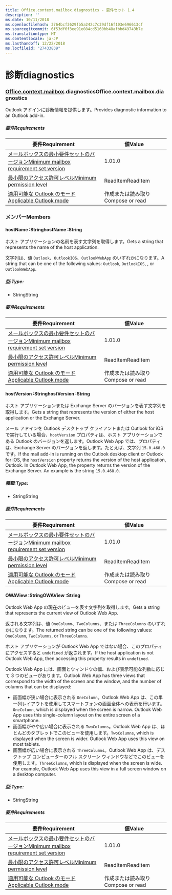 ```yaml
---
title: Office.context.mailbox.diagnostics - 要件セット 1.4
description: ''
ms.date: 10/11/2018
ms.openlocfilehash: 3764bcf3629fb5a242c7c39df16f103e696613cf
ms.sourcegitcommit: 6f53df6f3ee91e084cd5160bb48afbbd49743b7e
ms.translationtype: HT
ms.contentlocale: ja-JP
ms.lasthandoff: 12/22/2018
ms.locfileid: "27433839"
---
```

# <a name="diagnostics"></a><span data-ttu-id="c8fb4-102">診断</span><span class="sxs-lookup"><span data-stu-id="c8fb4-102">diagnostics</span></span>

### <a name="officeofficemdcontextofficecontextmdmailboxofficecontextmailboxmddiagnostics"></a><span data-ttu-id="c8fb4-103">[Office](Office.md)[.context](Office.context.md)[.mailbox](Office.context.mailbox.md).diagnostics</span><span class="sxs-lookup"><span data-stu-id="c8fb4-103">Office.context.mailbox.diagnostics</span></span>

<span data-ttu-id="c8fb4-104">Outlook アドインに診断情報を提供します。</span><span class="sxs-lookup"><span data-stu-id="c8fb4-104">Provides diagnostic information to an Outlook add-in.</span></span>

##### <a name="requirements"></a><span data-ttu-id="c8fb4-105">要件</span><span class="sxs-lookup"><span data-stu-id="c8fb4-105">Requirements</span></span>

|<span data-ttu-id="c8fb4-106">要件</span><span class="sxs-lookup"><span data-stu-id="c8fb4-106">Requirement</span></span>| <span data-ttu-id="c8fb4-107">値</span><span class="sxs-lookup"><span data-stu-id="c8fb4-107">Value</span></span>|
|---|---|
|[<span data-ttu-id="c8fb4-108">メールボックスの最小要件セットのバージョン</span><span class="sxs-lookup"><span data-stu-id="c8fb4-108">Minimum mailbox requirement set version</span></span>](/office/dev/add-ins/reference/requirement-sets/outlook-api-requirement-sets)| <span data-ttu-id="c8fb4-109">1.0</span><span class="sxs-lookup"><span data-stu-id="c8fb4-109">1.0</span></span>|
|[<span data-ttu-id="c8fb4-110">最小限のアクセス許可レベル</span><span class="sxs-lookup"><span data-stu-id="c8fb4-110">Minimum permission level</span></span>](https://docs.microsoft.com/outlook/add-ins/understanding-outlook-add-in-permissions)| <span data-ttu-id="c8fb4-111">ReadItem</span><span class="sxs-lookup"><span data-stu-id="c8fb4-111">ReadItem</span></span>|
|[<span data-ttu-id="c8fb4-112">適用可能な Outlook のモード</span><span class="sxs-lookup"><span data-stu-id="c8fb4-112">Applicable Outlook mode</span></span>](https://docs.microsoft.com/outlook/add-ins/#extension-points)| <span data-ttu-id="c8fb4-113">作成または読み取り</span><span class="sxs-lookup"><span data-stu-id="c8fb4-113">Compose or read</span></span>|

### <a name="members"></a><span data-ttu-id="c8fb4-114">メンバー</span><span class="sxs-lookup"><span data-stu-id="c8fb4-114">Members</span></span>

####  <a name="hostname-string"></a><span data-ttu-id="c8fb4-115">hostName :String</span><span class="sxs-lookup"><span data-stu-id="c8fb4-115">hostName :String</span></span>

<span data-ttu-id="c8fb4-116">ホスト アプリケーションの名前を表す文字列を取得します。</span><span class="sxs-lookup"><span data-stu-id="c8fb4-116">Gets a string that represents the name of the host application.</span></span>

<span data-ttu-id="c8fb4-117">文字列は、値 `Outlook`、`OutlookIOS`、`OutlookWebApp` のいずれかになります。</span><span class="sxs-lookup"><span data-stu-id="c8fb4-117">A string that can be one of the following values: `Outlook`, `OutlookIOS`, , or `OutlookWebApp`.</span></span>

##### <a name="type"></a><span data-ttu-id="c8fb4-118">型:</span><span class="sxs-lookup"><span data-stu-id="c8fb4-118">Type:</span></span>

*   <span data-ttu-id="c8fb4-119">String</span><span class="sxs-lookup"><span data-stu-id="c8fb4-119">String</span></span>

##### <a name="requirements"></a><span data-ttu-id="c8fb4-120">要件</span><span class="sxs-lookup"><span data-stu-id="c8fb4-120">Requirements</span></span>

|<span data-ttu-id="c8fb4-121">要件</span><span class="sxs-lookup"><span data-stu-id="c8fb4-121">Requirement</span></span>| <span data-ttu-id="c8fb4-122">値</span><span class="sxs-lookup"><span data-stu-id="c8fb4-122">Value</span></span>|
|---|---|
|[<span data-ttu-id="c8fb4-123">メールボックスの最小要件セットのバージョン</span><span class="sxs-lookup"><span data-stu-id="c8fb4-123">Minimum mailbox requirement set version</span></span>](/office/dev/add-ins/reference/requirement-sets/outlook-api-requirement-sets)| <span data-ttu-id="c8fb4-124">1.0</span><span class="sxs-lookup"><span data-stu-id="c8fb4-124">1.0</span></span>|
|[<span data-ttu-id="c8fb4-125">最小限のアクセス許可レベル</span><span class="sxs-lookup"><span data-stu-id="c8fb4-125">Minimum permission level</span></span>](https://docs.microsoft.com/outlook/add-ins/understanding-outlook-add-in-permissions)| <span data-ttu-id="c8fb4-126">ReadItem</span><span class="sxs-lookup"><span data-stu-id="c8fb4-126">ReadItem</span></span>|
|[<span data-ttu-id="c8fb4-127">適用可能な Outlook のモード</span><span class="sxs-lookup"><span data-stu-id="c8fb4-127">Applicable Outlook mode</span></span>](https://docs.microsoft.com/outlook/add-ins/#extension-points)| <span data-ttu-id="c8fb4-128">作成または読み取り</span><span class="sxs-lookup"><span data-stu-id="c8fb4-128">Compose or read</span></span>|

####  <a name="hostversion-string"></a><span data-ttu-id="c8fb4-129">hostVersion :String</span><span class="sxs-lookup"><span data-stu-id="c8fb4-129">hostVersion :String</span></span>

<span data-ttu-id="c8fb4-130">ホスト アプリケーションまたは Exchange Server のバージョンを表す文字列を取得します。</span><span class="sxs-lookup"><span data-stu-id="c8fb4-130">Gets a string that represents the version of either the host application or the Exchange Server.</span></span>

<span data-ttu-id="c8fb4-p101">メール アドインを Outlook デスクトップ クライアントまたは Outlook for iOS で実行している場合、`hostVersion` プロパティは、ホスト アプリケーションである Outlook のバージョンを返します。Outlook Web App では、プロパティは、Exchange Server のバージョンを返します。たとえば、文字列 `15.0.468.0` です。</span><span class="sxs-lookup"><span data-stu-id="c8fb4-p101">If the mail add-in is running on the Outlook desktop client or Outlook for iOS, the `hostVersion` property returns the version of the host application, Outlook. In Outlook Web App, the property returns the version of the Exchange Server. An example is the string `15.0.468.0`.</span></span>

##### <a name="type"></a><span data-ttu-id="c8fb4-134">種類:</span><span class="sxs-lookup"><span data-stu-id="c8fb4-134">Type:</span></span>

*   <span data-ttu-id="c8fb4-135">String</span><span class="sxs-lookup"><span data-stu-id="c8fb4-135">String</span></span>

##### <a name="requirements"></a><span data-ttu-id="c8fb4-136">要件</span><span class="sxs-lookup"><span data-stu-id="c8fb4-136">Requirements</span></span>

|<span data-ttu-id="c8fb4-137">要件</span><span class="sxs-lookup"><span data-stu-id="c8fb4-137">Requirement</span></span>| <span data-ttu-id="c8fb4-138">値</span><span class="sxs-lookup"><span data-stu-id="c8fb4-138">Value</span></span>|
|---|---|
|[<span data-ttu-id="c8fb4-139">メールボックスの最小要件セットのバージョン</span><span class="sxs-lookup"><span data-stu-id="c8fb4-139">Minimum mailbox requirement set version</span></span>](/office/dev/add-ins/reference/requirement-sets/outlook-api-requirement-sets)| <span data-ttu-id="c8fb4-140">1.0</span><span class="sxs-lookup"><span data-stu-id="c8fb4-140">1.0</span></span>|
|[<span data-ttu-id="c8fb4-141">最小限のアクセス許可レベル</span><span class="sxs-lookup"><span data-stu-id="c8fb4-141">Minimum permission level</span></span>](https://docs.microsoft.com/outlook/add-ins/understanding-outlook-add-in-permissions)| <span data-ttu-id="c8fb4-142">ReadItem</span><span class="sxs-lookup"><span data-stu-id="c8fb4-142">ReadItem</span></span>|
|[<span data-ttu-id="c8fb4-143">適用可能な Outlook のモード</span><span class="sxs-lookup"><span data-stu-id="c8fb4-143">Applicable Outlook mode</span></span>](https://docs.microsoft.com/outlook/add-ins/#extension-points)| <span data-ttu-id="c8fb4-144">作成または読み取り</span><span class="sxs-lookup"><span data-stu-id="c8fb4-144">Compose or read</span></span>|

####  <a name="owaview-string"></a><span data-ttu-id="c8fb4-145">OWAView :String</span><span class="sxs-lookup"><span data-stu-id="c8fb4-145">OWAView :String</span></span>

<span data-ttu-id="c8fb4-146">Outlook Web App の現在のビューを表す文字列を取得します。</span><span class="sxs-lookup"><span data-stu-id="c8fb4-146">Gets a string that represents the current view of Outlook Web App.</span></span>

<span data-ttu-id="c8fb4-147">返される文字列は、値 `OneColumn`、`TwoColumns`、または `ThreeColumns` のいずれかになります。</span><span class="sxs-lookup"><span data-stu-id="c8fb4-147">The returned string can be one of the following values: `OneColumn`, `TwoColumns`, or `ThreeColumns`.</span></span>

<span data-ttu-id="c8fb4-148">ホスト アプリケーションが Outlook Web App ではない場合、このプロパティにアクセスすると `undefined` が返されます。</span><span class="sxs-lookup"><span data-stu-id="c8fb4-148">If the host application is not Outlook Web App, then accessing this property results in `undefined`.</span></span>

<span data-ttu-id="c8fb4-149">Outlook Web App には、画面とウィンドウの幅、および表示可能な列数に応じて 3 つのビューがあります。</span><span class="sxs-lookup"><span data-stu-id="c8fb4-149">Outlook Web App has three views that correspond to the width of the screen and the window, and the number of columns that can be displayed:</span></span>

*   <span data-ttu-id="c8fb4-p102">画面幅が狭い場合に表示される `OneColumn`。Outlook Web App は、この単一列レイアウトを使用してスマートフォンの画面全体への表示を行います。</span><span class="sxs-lookup"><span data-stu-id="c8fb4-p102">`OneColumn`, which is displayed when the screen is narrow. Outlook Web App uses this single-column layout on the entire screen of a smartphone.</span></span>
*   <span data-ttu-id="c8fb4-p103">画面幅がやや広い場合に表示される `TwoColumns`。Outlook Web App は、ほとんどのタブレットでこのビューを使用します。</span><span class="sxs-lookup"><span data-stu-id="c8fb4-p103">`TwoColumns`, which is displayed when the screen is wider. Outlook Web App uses this view on most tablets.</span></span>
*   <span data-ttu-id="c8fb4-p104">画面幅が広い場合に表示される `ThreeColumns`。Outlook Web App は、デスクトップ コンピューターのフル スクリーン ウィンドウなどでこのビューを使用します。</span><span class="sxs-lookup"><span data-stu-id="c8fb4-p104">`ThreeColumns`, which is displayed when the screen is wide. For example, Outlook Web App uses this view in a full screen window on a desktop computer.</span></span>

##### <a name="type"></a><span data-ttu-id="c8fb4-156">型:</span><span class="sxs-lookup"><span data-stu-id="c8fb4-156">Type:</span></span>

*   <span data-ttu-id="c8fb4-157">String</span><span class="sxs-lookup"><span data-stu-id="c8fb4-157">String</span></span>

##### <a name="requirements"></a><span data-ttu-id="c8fb4-158">要件</span><span class="sxs-lookup"><span data-stu-id="c8fb4-158">Requirements</span></span>

|<span data-ttu-id="c8fb4-159">要件</span><span class="sxs-lookup"><span data-stu-id="c8fb4-159">Requirement</span></span>| <span data-ttu-id="c8fb4-160">値</span><span class="sxs-lookup"><span data-stu-id="c8fb4-160">Value</span></span>|
|---|---|
|[<span data-ttu-id="c8fb4-161">メールボックスの最小要件セットのバージョン</span><span class="sxs-lookup"><span data-stu-id="c8fb4-161">Minimum mailbox requirement set version</span></span>](/office/dev/add-ins/reference/requirement-sets/outlook-api-requirement-sets)| <span data-ttu-id="c8fb4-162">1.0</span><span class="sxs-lookup"><span data-stu-id="c8fb4-162">1.0</span></span>|
|[<span data-ttu-id="c8fb4-163">最小限のアクセス許可レベル</span><span class="sxs-lookup"><span data-stu-id="c8fb4-163">Minimum permission level</span></span>](https://docs.microsoft.com/outlook/add-ins/understanding-outlook-add-in-permissions)| <span data-ttu-id="c8fb4-164">ReadItem</span><span class="sxs-lookup"><span data-stu-id="c8fb4-164">ReadItem</span></span>|
|[<span data-ttu-id="c8fb4-165">適用可能な Outlook のモード</span><span class="sxs-lookup"><span data-stu-id="c8fb4-165">Applicable Outlook mode</span></span>](https://docs.microsoft.com/outlook/add-ins/#extension-points)| <span data-ttu-id="c8fb4-166">作成または読み取り</span><span class="sxs-lookup"><span data-stu-id="c8fb4-166">Compose or read</span></span>|